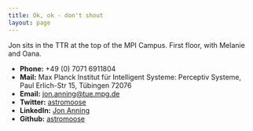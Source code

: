 ```yaml
---
title: Ok, ok - don't shout
layout: page
---
```


Jon sits in the TTR at the top of the MPI Campus. First floor, with Melanie and Oana.

- **Phone:** +49 (0) 7071 6911804
- **Mail:** Max Planck Institut für Intelligent Systeme: Perceptiv Systeme, Paul Erlich-Str 15, Tübingen 72076
- **Email:** [jon.anning@tue.mpg.de](mailto:jon.anning@tue.mpg.de)
- **Twitter:** [astromoose](http://twitter.com/astromoose)
- **LinkedIn:** [Jon Anning](http://de.linkedin.com/in/astromoose)
- **Github:** [astromoose](http://github.com/astromoose)
